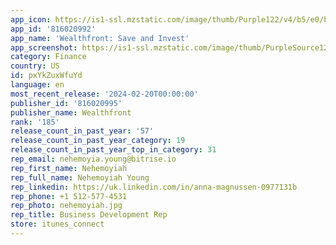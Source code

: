 ```yaml
---
app_icon: https://is1-ssl.mzstatic.com/image/thumb/Purple122/v4/b5/e0/bb/b5e0bbba-2fc2-3cee-e3c8-9b6aa5bb0e15/Wealthfront_Icon-0-0-1x_U007ephone-0-0-sRGB-85-220.png/1024x1024bb.png
app_id: '816020992'
app_name: 'Wealthfront: Save and Invest'
app_screenshot: https://is1-ssl.mzstatic.com/image/thumb/PurpleSource122/v4/e5/68/e5/e568e5bc-3417-a8ea-0dbf-843a8b939b67/d8893ea7-dd20-4e51-a8f4-22ac4ffc48cc_01_Apple_1284x2778.png/1284x2778bb.png
category: Finance
country: US
id: pxYkZuxWfuYd
language: en
most_recent_release: '2024-02-20T00:00:00'
publisher_id: '816020995'
publisher_name: Wealthfront
rank: '185'
release_count_in_past_year: '57'
release_count_in_past_year_category: 19
release_count_in_past_year_top_in_category: 31
rep_email: nehemoyia.young@bitrise.io
rep_first_name: Nehemoyiah
rep_full_name: Nehemoyiah Young
rep_linkedin: https://uk.linkedin.com/in/anna-magnussen-0977131b
rep_phone: +1 512-577-4531
rep_photo: nehemoyiah.jpg
rep_title: Business Development Rep
store: itunes_connect
---
```

